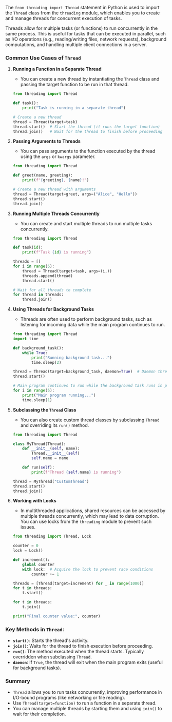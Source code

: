 The `from threading import Thread` statement in Python is used to import the `Thread` class from the `threading` module, which enables you to create and manage threads for concurrent execution of tasks.

Threads allow for multiple tasks (or functions) to run concurrently in the same process. This is useful for tasks that can be executed in parallel, such as I/O operations (e.g., reading/writing files, network requests), background computations, and handling multiple client connections in a server.

### Common Use Cases of `Thread`

1. **Running a Function in a Separate Thread**
    - You can create a new thread by instantiating the `Thread` class and passing the target function to be run in that thread.
   ```python
   from threading import Thread

   def task():
       print("Task is running in a separate thread")

   # Create a new thread
   thread = Thread(target=task)
   thread.start()  # Start the thread (it runs the target function)
   thread.join()   # Wait for the thread to finish before proceeding
   ```

2. **Passing Arguments to Threads**
    - You can pass arguments to the function executed by the thread using the `args` or `kwargs` parameter.
   ```python
   from threading import Thread

   def greet(name, greeting):
       print(f"{greeting}, {name}!")

   # Create a new thread with arguments
   thread = Thread(target=greet, args=("Alice", "Hello"))
   thread.start()
   thread.join()
   ```

3. **Running Multiple Threads Concurrently**
    - You can create and start multiple threads to run multiple tasks concurrently.
   ```python
   from threading import Thread

   def task(id):
       print(f"Task {id} is running")

   threads = []
   for i in range(5):
       thread = Thread(target=task, args=(i,))
       threads.append(thread)
       thread.start()

   # Wait for all threads to complete
   for thread in threads:
       thread.join()
   ```

4. **Using Threads for Background Tasks**
    - Threads are often used to perform background tasks, such as listening for incoming data while the main program continues to run.
   ```python
   from threading import Thread
   import time

   def background_task():
       while True:
           print("Running background task...")
           time.sleep(2)

   thread = Thread(target=background_task, daemon=True)  # Daemon thread will exit when the main program exits
   thread.start()

   # Main program continues to run while the background task runs in parallel
   for i in range(5):
       print("Main program running...")
       time.sleep(1)
   ```

5. **Subclassing the `Thread` Class**
    - You can also create custom thread classes by subclassing `Thread` and overriding its `run()` method.
   ```python
   from threading import Thread

   class MyThread(Thread):
       def __init__(self, name):
           Thread.__init__(self)
           self.name = name

       def run(self):
           print(f"Thread {self.name} is running")

   thread = MyThread("CustomThread")
   thread.start()
   thread.join()
   ```

6. **Working with Locks**
    - In multithreaded applications, shared resources can be accessed by multiple threads concurrently, which may lead to data corruption. You can use locks from the `threading` module to prevent such issues.
   ```python
   from threading import Thread, Lock

   counter = 0
   lock = Lock()

   def increment():
       global counter
       with lock:  # Acquire the lock to prevent race conditions
           counter += 1

   threads = [Thread(target=increment) for _ in range(1000)]
   for t in threads:
       t.start()

   for t in threads:
       t.join()

   print("Final counter value:", counter)
   ```

### Key Methods in `Thread`:
- **`start()`**: Starts the thread's activity.
- **`join()`**: Waits for the thread to finish execution before proceeding.
- **`run()`**: The method executed when the thread starts. Typically overridden when subclassing `Thread`.
- **`daemon`**: If `True`, the thread will exit when the main program exits (useful for background tasks).

### Summary
- `Thread` allows you to run tasks concurrently, improving performance in I/O-bound programs (like networking or file reading).
- Use `Thread(target=function)` to run a function in a separate thread.
- You can manage multiple threads by starting them and using `join()` to wait for their completion.

